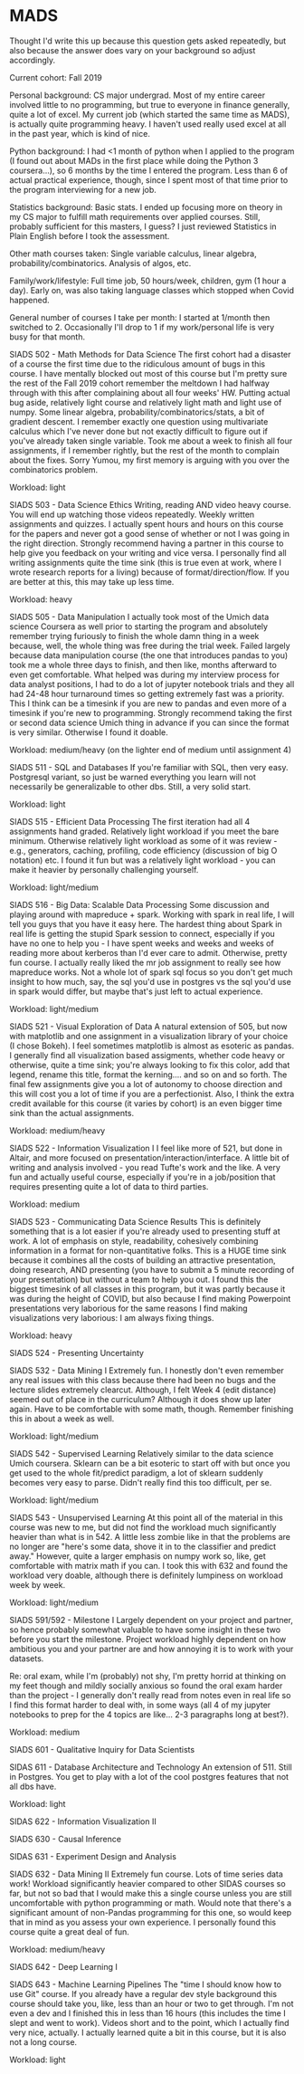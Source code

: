 # MADS

Thought I'd write this up because this question gets asked repeatedly, but also because the answer does vary on your 
background so adjust accordingly. 

Current cohort: Fall 2019

Personal background: CS major undergrad. Most of my entire career involved little to no programming,
but true to everyone in finance generally, quite a lot of excel. My current job (which started the same time as MADS),
is actually quite programming heavy. I haven't used really used excel at all in the past year, which is kind of nice.

Python background: I had <1 month of python when I applied to the program (I found out about MADs in the first 
place while doing the Python 3 coursera...), so 6 months by the time I entered the program. Less than 6 of actual
practical experience, though, since I spent most of that time prior to the program interviewing for a new job.

Statistics background: Basic stats. I ended up focusing more on theory in my CS major to fulfill math requirements 
over applied courses. Still, probably sufficient for this masters, I guess? I just reviewed Statistics in Plain English
before I took the assessment. 

Other math courses taken: Single variable calculus, linear algebra, probability/combinatorics. Analysis of algos, etc. 

Family/work/lifestyle: Full time job, 50 hours/week, children, gym (1 hour a day). Early on, was also taking language
classes which stopped when Covid happened. 

General number of courses I take per month: I started at 1/month then switched to 2. Occasionally I'll drop to 1 if
my work/personal life is very busy for that month. 

SIADS 502 - Math Methods for Data Science
The first cohort had a disaster of a course the first time due to the ridiculous amount of bugs in this course. I have
mentally blocked out most of this course but I'm pretty sure the rest of the Fall 2019 cohort remember the meltdown I 
had halfway through with this after complaining about all four weeks' HW. Putting actual bug aside, relatively 
light course and relatively light math and light use of numpy. Some linear algebra, probability/combinatorics/stats, 
a bit of gradient descent. I remember exactly one question using multivariate calculus which I've never done but 
not exactly difficult to figure out if you've already  taken single variable. Took me about a week to finish all four 
assignments, if I remember rightly, but the rest of the month to complain about the fixes. Sorry Yumou, my first 
memory is arguing with you over the combinatorics problem. 

Workload: light

SIADS 503 - Data Science Ethics
Writing, reading AND video heavy course. You will end up watching those videos repeatedly. Weekly written assignments
and quizzes. I actually spent hours and hours on this course for the papers and never got a good sense of whether or not
I was going in the right direction. Strongly recommend having a partner in this course to help give you feedback on your
writing and vice versa. I personally find all writing assignments quite the time sink (this is true even at work, where
I wrote research reports for a living) because of format/direction/flow. If you are better at this, this may take up 
less time. 

Workload: heavy 

SIADS 505 - Data Manipulation
I actually took most of the Umich data science Coursera as well prior to starting the program and absolutely remember
trying furiously to finish the whole damn thing in a week because, well, the whole thing was free during the trial week. 
Failed largely because data manipulation course (the one that introduces pandas to you) took me a whole three days to 
finish, and then like, months afterward to even get comfortable. What helped was during my interview process for data 
analyst positions, I had to do a lot of jupyter notebook trials and they all had 24-48 hour turnaround times so getting 
extremely fast was a priority. This I think can be a timesink if you are new to pandas and even more of a timesink if 
you're new to programming. Strongly recommend taking the first or second data science Umich thing in advance if you can
since the format is very similar. Otherwise I found it doable. 

Workload: medium/heavy (on the lighter end of medium until assignment 4)

SIADS 511 - SQL and Databases
If you're familiar with SQL, then very easy. Postgresql variant, so just be warned everything you learn will not 
necessarily be generalizable to other dbs. Still, a very solid start. 

Workload: light

SIADS 515 - Efficient Data Processing
The first iteration had all 4 assignments hand graded. Relatively light workload if you meet the bare minimum. Otherwise
relatively light workload as some of it was review - e.g., generators, caching, profiling, code efficiency 
(discussion of big O notation) etc. I found it fun but was a relatively light workload - you can make it heavier 
by personally challenging yourself. 

Workload: light/medium

SIADS 516 - Big Data: Scalable Data Processing
Some discussion and playing around with mapreduce + spark. Working with spark in real life, I will tell you guys that 
you have it easy here. The hardest thing about Spark in real life is getting the stupid Spark session to connect,
especially if you have no one to help you - I have spent weeks and weeks and weeks of reading more about kerberos 
than I'd ever care to admit. Otherwise, pretty fun course. I actually really liked the mr job assignment to really see
how mapreduce works. Not a whole lot of spark sql focus so you don't get much insight to how much, say, the sql you'd 
use in postgres vs the sql you'd use in spark would differ, but maybe that's just left to actual experience.

Workload: light/medium

SIADS 521 - Visual Exploration of Data
A natural extension of 505, but now with matplotlib and one assignment in a visualization library of your choice (I 
chose Bokeh). I feel sometimes matplotlib is almost as esoteric as pandas. I generally find all 
visualization based assigments, whether code heavy or otherwise, quite a time sink; you're always looking to fix this 
color, add that legend, rename this title, format the kerning.... and so on and so forth. The final few assignments 
give you a lot of autonomy to choose direction and this will cost you a lot of time if you are a perfectionist. Also,
I think the extra credit available for this course (it varies by cohort) is an even bigger time sink than the actual 
assignments. 

Workload: medium/heavy

SIADS 522 - Information Visualization I
I feel like more of 521, but done in Altair, and more focused on presentation/interaction/interface. A little bit of
writing and analysis involved - you read Tufte's work and the like. A very fun and actually useful course, especially
if you're in a job/position that requires presenting quite a lot of data to third parties.

Workload: medium

SIADS 523 - Communicating Data Science Results
This is definitely something that is a lot easier if you're already used to presenting stuff at work. A lot of emphasis
on style, readability, cohesively combining information in a format for non-quantitative folks. This is a HUGE time sink
because it combines all the costs of building an attractive presentation, doing research, AND presenting (you have to 
submit a 5 minute recording of your presentation) but without a team to help you out. I found this the biggest timesink
of all classes in this program, but it was partly because it was during the height of COVID, but also because I find
making Powerpoint presentations very laborious for the same reasons I find making visualizations very laborious: I am 
always fixing things.

Workload: heavy

SIADS 524 - Presenting Uncertainty

SIADS 532 - Data Mining I
Extremely fun. I honestly don't even remember any real issues with this class because there had been no bugs and the
lecture slides extremely clearcut. Although, I felt Week 4 (edit distance) seemed out of place in the curriculum? Although
it does show up later again. Have to be comfortable with some math, though. Remember finishing this in about a week as 
well. 

Workload: light/medium

SIADS 542 - Supervised Learning
Relatively similar to the data science Umich coursera. Sklearn can be a bit esoteric to start off with but once you get
used to the whole fit/predict paradigm, a lot of sklearn suddenly becomes very easy to parse. Didn't really find this
too difficult, per se.

Workload: light/medium

SIADS 543 - Unsupervised Learning
At this point all of the material in this course was new to me, but did not find the workload much significantly heavier
than what is in 542. A little less zombie like in that the problems are no longer are "here's some data, shove it in to
the classifier and predict away." However, quite a larger emphasis on numpy work so, like, get comfortable with matrix 
math if you can. I took this with 632 and found the workload very doable, although there is definitely lumpiness on 
workload week by week. 

Workload: light/medium

SIADS 591/592 - Milestone I
Largely dependent on your project and partner, so hence probably somewhat valuable to have some insight in these two 
before you  start the milestone. Project workload highly dependent on how ambitious you and your partner
are and how annoying it is to work with your datasets.

Re: oral exam, while I'm (probably) not shy, I'm pretty horrid at thinking on my feet though and mildly socially anxious 
so found the oral exam harder than the project - I generally don't really read from notes even in real life so I find 
this format harder to deal with, in some ways (all 4 of my jupyter notebooks to prep for the 4 topics are 
like... 2-3 paragraphs long at best?). 

Workload: medium

SIADS 601 - Qualitative Inquiry for Data Scientists

SIDAS 611 - Database Architecture and Technology
An extension of 511. Still in Postgres. You get to play with a lot of the cool postgres features that not all dbs have.

Workload: light

SIDAS 622 - Information Visualization II

SIADS 630 - Causal Inference

SIDAS 631 - Experiment Design and Analysis

SIADS 632 - Data Mining II
Extremely fun course. Lots of time series data work! Workload significantly heavier compared to other SIDAS courses so
far, but not so bad that I would make this a single course unless you are still uncomfortable with python programming or
math. Would note that there's a significant amount of non-Pandas programming for this one, so would keep that in mind 
as you assess your own experience. I personally found this course quite a great deal of fun. 

Workload: medium/heavy

SIADS 642 - Deep Learning I

SIADS 643 - Machine Learning Pipelines
The "time I should know how to use Git" course. If you already have a regular dev style background this course should
take you, like, less than an hour or two to get through. I'm not even a dev and I finished this in less than 16 hours 
(this includes the time I slept and went to work). Videos short and to the point, which I actually find
very nice, actually. I actually learned quite a bit in this course, but it is also not a long course.

Workload: light

